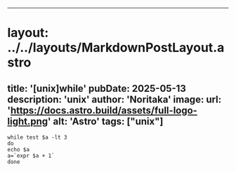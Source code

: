 
---
# layout: ../../layouts/MarkdownPostLayout.astro
title: '[unix]while'
pubDate: 2025-05-13
description: 'unix'
author: 'Noritaka'
image:
    url: 'https://docs.astro.build/assets/full-logo-light.png'
    alt: 'Astro'
tags: ["unix"]
---



```
while test $a -lt 3
do
echo $a
a=`expr $a + 1`
done
```
